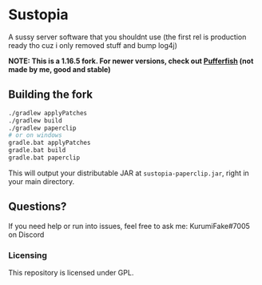 # Sustopia

A sussy server software that you shouldnt use (the first rel is production ready tho cuz i only removed stuff and bump log4j)

**NOTE: This is a 1.16.5 fork. For newer versions, check out [Pufferfish](https://github.com/pufferfish-gg/pufferfish) (not made by me, good and stable)**

## Building the fork

```bash
./gradlew applyPatches
./gradlew build
./gradlew paperclip
# or on windows
gradle.bat applyPatches
gradle.bat build
gradle.bat paperclip
```

This will output your distributable JAR at `sustopia-paperclip.jar`, right in your main directory.

## Questions?

If you need help or run into issues, feel free to ask me: KurumiFake#7005 on Discord

### Licensing

This repository is licensed under GPL.
